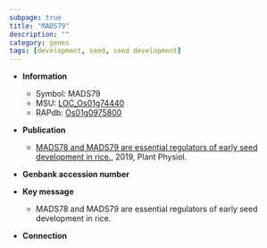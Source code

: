 ```yaml
---
subpage: true
title: "MADS79"
description: ""
category: genes
tags: [development, seed, seed development]
---
```


* **Information**  
    + Symbol: MADS79  
    + MSU: [LOC_Os01g74440](http://rice.plantbiology.msu.edu/cgi-bin/ORF_infopage.cgi?orf=LOC_Os01g74440)  
    + RAPdb: [Os01g0975800](http://rapdb.dna.affrc.go.jp/viewer/gbrowse_details/irgsp1?name=Os01g0975800)  

* **Publication**  
    + [MADS78 and MADS79 are essential regulators of early seed development in rice.](http://www.ncbi.nlm.nih.gov/pubmed?term=MADS78+and+MADS79+are+essential+regulators+of+early+seed+development+in+rice.%5BTitle%5D), 2019, Plant Physiol.

* **Genbank accession number**  

* **Key message**  
    + MADS78 and MADS79 are essential regulators of early seed development in rice.

* **Connection**  



